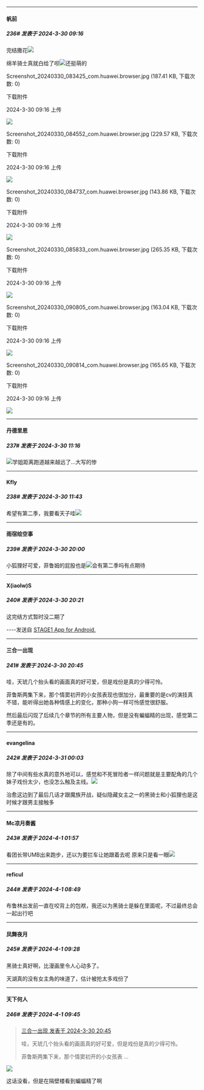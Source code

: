 ﻿
*****

####  帆前  
##### 236#       发表于 2024-3-30 09:16

完结撒花<img src="https://static.saraba1st.com/image/smiley/face2017/066.png" referrerpolicy="no-referrer">

绵羊骑士真就白给了呗<img src="https://static.saraba1st.com/image/smiley/face2017/067.png" referrerpolicy="no-referrer">还挺萌的

Screenshot_20240330_083425_com.huawei.browser.jpg
(187.41 KB, 下载次数: 0)

下载附件

2024-3-30 09:16 上传

<img src="https://img.saraba1st.com/forum/202403/30/091638w0my5cgtg8wgkc8j.jpg" referrerpolicy="no-referrer">

Screenshot_20240330_084552_com.huawei.browser.jpg
(229.57 KB, 下载次数: 0)

下载附件

2024-3-30 09:16 上传

<img src="https://img.saraba1st.com/forum/202403/30/091648yjc0n8eceinroizi.jpg" referrerpolicy="no-referrer">

Screenshot_20240330_084737_com.huawei.browser.jpg
(143.86 KB, 下载次数: 0)

下载附件

2024-3-30 09:16 上传

<img src="https://img.saraba1st.com/forum/202403/30/091648bxm226q6rpoap22m.jpg" referrerpolicy="no-referrer">

Screenshot_20240330_085833_com.huawei.browser.jpg
(265.35 KB, 下载次数: 0)

下载附件

2024-3-30 09:16 上传

<img src="https://img.saraba1st.com/forum/202403/30/091649yxkszkjwkqvwvwm7.jpg" referrerpolicy="no-referrer">

Screenshot_20240330_090805_com.huawei.browser.jpg
(163.04 KB, 下载次数: 0)

下载附件

2024-3-30 09:16 上传

<img src="https://img.saraba1st.com/forum/202403/30/091650fm5mci77r9ssmm5r.jpg" referrerpolicy="no-referrer">

Screenshot_20240330_090814_com.huawei.browser.jpg
(165.65 KB, 下载次数: 0)

下载附件

2024-3-30 09:16 上传

<img src="https://img.saraba1st.com/forum/202403/30/091651s8btst37sst7ssxe.jpg" referrerpolicy="no-referrer">


*****

####  丹德里恩  
##### 237#       发表于 2024-3-30 11:16

<img src="https://static.saraba1st.com/image/smiley/face2017/066.png" referrerpolicy="no-referrer">学姐距离跑道越来越远了...大写的惨


*****

####  Kfly  
##### 238#       发表于 2024-3-30 11:43

希望有第二季，我要看天子哇<img src="https://static.saraba1st.com/image/smiley/face2017/066.png" referrerpolicy="no-referrer">


*****

####  雨宿绘空事  
##### 239#       发表于 2024-3-30 20:00

小狐狸好可爱，菲鲁姆的屁股也是<img src="https://static.saraba1st.com/image/smiley/face2017/077.png" referrerpolicy="no-referrer">会有第二季吗有点期待


*****

####  X(iaolw)S  
##### 240#       发表于 2024-3-30 20:21

这完结方式暂时没二期了

----发送自 [STAGE1 App for Android.](http://stage1.5j4m.com/?1.37)


*****

####  三合一出现  
##### 241#       发表于 2024-3-30 20:45

哇，天琥几个抬头看的画面真的好可爱，但是戏份是真的少得可怜。

菲鲁斯两集下来，那个情窦初开的小女孩表现也很加分，最重要的是cv的演技真不错，能听得出她各种情感上的变化，那种小狗一样可怜感觉很舒服。

然后最后闪现了后续几个章节的所有主要人物，但是没有蝙蝠精的出现，感觉第二季还是有的。


*****

####  evangelina  
##### 242#       发表于 2024-3-31 00:03

除了中间有些水真的意外地可以，感觉和不死冒险者一样问题就是主要配角的几个妹子戏份太少，也没怎么触及主线。<img src="https://static.saraba1st.com/image/smiley/face2017/037.png" referrerpolicy="no-referrer">

治愈这边到了最后几话才跟魔族开战，疑似隐藏女主之一的黑骑士和小狐狸也是这时候才跟男主接触多


*****

####  Mc凉月奏酱  
##### 243#       发表于 2024-4-1 01:57

看团长带UMB出来跑步，还以为要拦车让她跟着去呢 原来只是看一眼<img src="https://static.saraba1st.com/image/smiley/face2017/037.png" referrerpolicy="no-referrer">


*****

####  reficul  
##### 244#       发表于 2024-4-1 08:49

布鲁林出发前一直在咬背上的包袱，我还以为黑骑士是躲在里面呢，不过最终总会一起出行吧


*****

####  凤舞夜月  
##### 245#       发表于 2024-4-1 09:28

黑骑士真好啊，比漫画里令人心动多了。

天湖真的没有女主角的味道了，估计被抢太多戏份了


*****

####  天下何人  
##### 246#       发表于 2024-4-1 09:45

<blockquote><a href="httphttps://bbs.saraba1st.com/2b/forum.php?mod=redirect&amp;goto=findpost&amp;pid=64431180&amp;ptid=2020999" target="_blank">三合一出现 发表于 2024-3-30 20:45</a>

哇，天琥几个抬头看的画面真的好可爱，但是戏份是真的少得可怜。

菲鲁斯两集下来，那个情窦初开的小女孩表 ...</blockquote>
<img src="https://img.saraba1st.com/forum/202403/31/233621nkisigem3g5usuus.jpg" referrerpolicy="no-referrer">

这话没看，但是在隔壁楼看到蝙蝠精了啊

